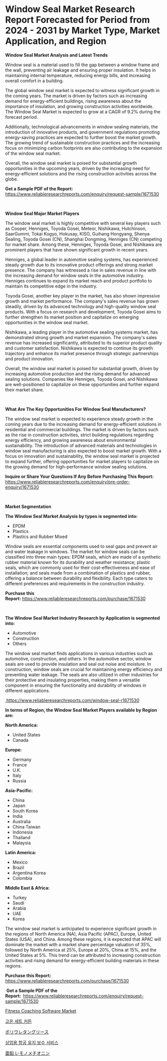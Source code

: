 <p><h1>Window Seal Market Research Report Forecasted for Period from 2024 -  2031 by Market Type, Market Application, and Region</h1></p><p><strong>Window Seal Market Analysis and Latest Trends</strong></p>
<p><p>Window seal is a material used to fill the gap between a window frame and the wall, preventing air leakage and ensuring proper insulation. It helps in maintaining internal temperature, reducing energy bills, and increasing overall comfort in a building.</p><p>The global window seal market is expected to witness significant growth in the coming years. The market is driven by factors such as increasing demand for energy-efficient buildings, rising awareness about the importance of insulation, and growing construction activities worldwide. The Window Seal Market is expected to grow at a CAGR of 9.2% during the forecast period.</p><p>Additionally, technological advancements in window sealing materials, the introduction of innovative products, and government regulations promoting energy-saving practices are expected to further boost the market growth. The growing trend of sustainable construction practices and the increasing focus on minimizing carbon footprints are also contributing to the expansion of the window seal market.</p><p>Overall, the window seal market is poised for substantial growth opportunities in the upcoming years, driven by the increasing need for energy-efficient solutions and the rising construction activities across the globe.</p></p>
<p><strong>Get a Sample PDF of the Report:&nbsp;</strong> <a href="https://www.reliableresearchreports.com/enquiry/request-sample/1671530">https://www.reliableresearchreports.com/enquiry/request-sample/1671530</a></p>
<p>&nbsp;</p>
<p><strong>Window Seal Major Market Players</strong></p>
<p><p>The window seal market is highly competitive with several key players such as Cooper, Henniges, Toyoda Gosei, Meteor, Nishikawa, Hutchinson, SaarGummi, Tokai Kogyo, Hokusay, KISO, Guihang Hongyang, Shenya Sealing, Toyoda Gosei (CN), Shanghai Dongming, Henniges (CN) competing for market share. Among these, Henniges, Toyoda Gosei, and Nishikawa are prominent players that have shown significant growth in recent years.</p><p>Henniges, a global leader in automotive sealing systems, has experienced steady growth due to its innovative product offerings and strong market presence. The company has witnessed a rise in sales revenue in line with the increasing demand for window seals in the automotive industry. Henniges continues to expand its market reach and product portfolio to maintain its competitive edge in the industry.</p><p>Toyoda Gosei, another key player in the market, has also shown impressive growth and market performance. The company's sales revenue has grown steadily, driven by its advanced technology and high-quality window seal products. With a focus on research and development, Toyoda Gosei aims to further strengthen its market position and capitalize on emerging opportunities in the window seal market.</p><p>Nishikawa, a leading player in the automotive sealing systems market, has demonstrated strong growth and market expansion. The company's sales revenue has increased significantly, attributed to its superior product quality and customer satisfaction. Nishikawa is expected to continue its growth trajectory and enhance its market presence through strategic partnerships and product innovation.</p><p>Overall, the window seal market is poised for substantial growth, driven by increasing automotive production and the rising demand for advanced sealing solutions. Companies like Henniges, Toyoda Gosei, and Nishikawa are well-positioned to capitalize on these opportunities and further expand their market share.</p></p>
<p>&nbsp;</p>
<p><strong>What Are The Key Opportunities For Window Seal Manufacturers?</strong></p>
<p><p>The window seal market is expected to experience steady growth in the coming years due to the increasing demand for energy-efficient solutions in residential and commercial buildings. The market is driven by factors such as the rise in construction activities, strict building regulations regarding energy efficiency, and growing awareness about environmental sustainability. The introduction of advanced materials and technologies in window seal manufacturing is also expected to boost market growth. With a focus on innovation and sustainability, the window seal market is projected to expand further, offering opportunities for market players to capitalize on the growing demand for high-performance window sealing solutions.</p></p>
<p><strong>Inquire or Share Your Questions If Any Before Purchasing This Report:</strong> <a href="https://www.reliableresearchreports.com/enquiry/pre-order-enquiry/1671530">https://www.reliableresearchreports.com/enquiry/pre-order-enquiry/1671530</a></p>
<p>&nbsp;</p>
<p><strong>Market Segmentation</strong></p>
<p><strong>The Window Seal Market Analysis by types is segmented into:</strong></p>
<p><ul><li>EPDM</li><li>Plastics</li><li>Plastics and Rubber Mixed</li></ul></p>
<p><p>Window seals are essential components used to seal gaps and prevent air and water leakage in windows. The market for window seals can be classified into three main types: EPDM seals, which are made of a synthetic rubber material known for its durability and weather resistance; plastic seals, which are commonly used for their cost-effectiveness and ease of installation; and seals made from a combination of plastics and rubber, offering a balance between durability and flexibility. Each type caters to different preferences and requirements in the construction industry.</p></p>
<p><strong>Purchase this Report:&nbsp;</strong><a href="https://www.reliableresearchreports.com/purchase/1671530">https://www.reliableresearchreports.com/purchase/1671530</a></p>
<p>&nbsp;</p>
<p><strong>The Window Seal Market Industry Research by Application is segmented into:</strong></p>
<p><ul><li>Automotive</li><li>Construction</li><li>Others</li></ul></p>
<p><p>The window seal market finds applications in various industries such as automotive, construction, and others. In the automotive sector, window seals are used to provide insulation and seal out noise and moisture. In construction, window seals are crucial for maintaining energy efficiency and preventing water leakage. The seals are also utilized in other industries for their protective and insulating properties, making them a versatile component in ensuring the functionality and durability of windows in different applications.</p></p>
<p><a href="https://www.reliableresearchreports.com/window-seal-r1671530">&nbsp;https://www.reliableresearchreports.com/window-seal-r1671530</a></p>
<p><strong>In terms of Region, the Window Seal Market Players available by Region are:</strong></p>
<p>
    <p> <strong> North America: </strong>
        <ul>
            <li>United States</li>
            <li>Canada</li>
        </ul>
        </p> 
    <p> <strong> Europe: </strong>
        <ul>
            <li>Germany</li>
            <li>France</li>
            <li>U.K.</li>
            <li>Italy</li>
            <li>Russia</li>
        </ul>
        </p> 
    <p> <strong> Asia-Pacific: </strong>
        <ul>
            <li>China</li>
            <li>Japan</li>
            <li>South Korea</li>
            <li>India</li>
            <li>Australia</li>
            <li>China Taiwan</li>
            <li>Indonesia</li>
            <li>Thailand</li>
            <li>Malaysia</li>
        </ul>
        </p> 
    <p> <strong> Latin America: </strong>
        <ul>
            <li>Mexico</li>
            <li>Brazil</li>
            <li>Argentina Korea</li>
            <li>Colombia</li>
        </ul>
        </p> 
    <p> <strong> Middle East & Africa: </strong>
        <ul>
            <li>Turkey</li>
            <li>Saudi</li>
            <li>Arabia</li>
            <li>UAE</li>
            <li>Korea</li>
        </ul>
    </p>
    </p>
<p><p>The window seal market is anticipated to experience significant growth in the regions of North America (NA), Asia Pacific (APAC), Europe, United States (USA), and China. Among these regions, it is expected that APAC will dominate the market with a market share percentage valuation of 35%, followed by North America at 25%, Europe at 20%, China at 15%, and the United States at 5%. This trend can be attributed to increasing construction activities and rising demand for energy-efficient building materials in these regions.</p></p>
<p><strong>Purchase this Report: </strong><a href="https://www.reliableresearchreports.com/purchase/1671530">https://www.reliableresearchreports.com/purchase/1671530</a></p>
<p>&nbsp;<strong>Get a Sample PDF of the Report:&nbsp;&nbsp;</strong><a href="https://www.reliableresearchreports.com/enquiry/request-sample/1671530">https://www.reliableresearchreports.com/enquiry/request-sample/1671530</a></p>
<p><strong></strong></p>
<p><p><a href="https://github.com/derrinmiltonellis35gcl/Market-Research-Report-List-3/blob/main/fitness-coaching-software-market.md">Fitness Coaching Software Market</a></p><p><a href="https://github.com/TrevorKruvalis5678/Market-Research-Report-List-2/blob/main/6171318129209.md">고온 세트 커튼</a></p><p><a href="https://github.com/marbadji/Market-Research-Report-List-2/blob/main/697968190402.md">ポリウレタングリース</a></p><p><a href="https://medium.com/@adrainratke34/%EC%83%81%EC%97%85-%ED%95%AD%EA%B3%B5-%EC%9C%A0%EC%A7%80%EB%B3%B4%EC%88%98-%EC%84%9C%EB%B9%84%EC%8A%A4-%EC%8B%9C%EC%9E%A5-%EA%B2%BD%EC%9F%81-%EB%B6%84%EC%84%9D-%EC%8B%9C%EC%9E%A5-%EB%8F%99%ED%96%A5-%EB%B0%8F-2031%EB%85%84%EA%B9%8C%EC%A7%80%EC%9D%98-%EC%98%88%EC%B8%A1-8b10608fbdeb">상업용 항공 유지 보수 서비스</a></p><p><a href="https://github.com/ddwcuskozol07187/Market-Research-Report-List-3/blob/main/218360190401.md">亜鉛 L-モノメチオニン</a></p></p>